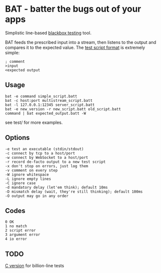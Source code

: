# BAT - batter the bugs out of your apps

Simplistic line-based [blackbox testing][bbt] tool.

BAT feeds the prescribed input into a stream, then listens to the
output and compares it to the expected value.
The [test script format](batt.md) is extremely simple:

    ; comment
    >input
    <expected output

[bbt]: https://en.wikipedia.org/wiki/Black-box_testing

## Usage

    bat -e command simple_script.batt
    bat -c host:port multistream_script.batt
    bat -l 127.0.0.1:12345 server_script.batt
    bat -e new_version -r new_script.batt old_script.batt
    command | bat expected_output.batt -W

see test/ for more examples.

## Options

    -e test an executable (stdin/stdout)
    -c connect by tcp to a host/port
    -w connect by WebSocket to a host/port
    -r record de-facto output to a new test script
    -x don't stop on errors, just log them
    -v comment on every step
    -W ignore whitespace
    -L ignore empty lines
    -C ignore case
    -d mandatory delay (let'em think); default 10ms
    -D mismatch delay (wait, they're still thinking); default 100ms
    -O output may go in any order

## Codes

    0 OK
    1 no match
    2 script error
    3 argument error
    4 io error


## TODO

[C version](https://github.com/gritzko/bat) for billion-line tests


